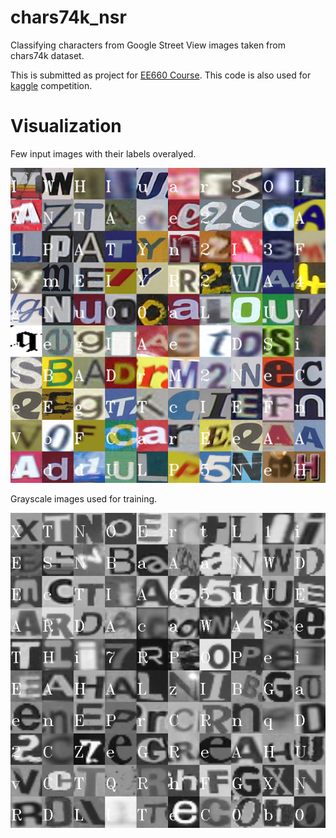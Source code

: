 # chars74k_nsr
Classifying characters from Google Street View images taken from chars74k dataset.

This is submitted as project for [EE660 Course](https://classes.usc.edu/term-20153/course/ee-660/).
This code is also used for [kaggle](https://www.kaggle.com/naveensr89) competition. 


# Visualization
Few input images with their labels overalyed.

![Collage](Visual.png)



Grayscale images used for training.

![Collage_gray](Visual_gray.png)


